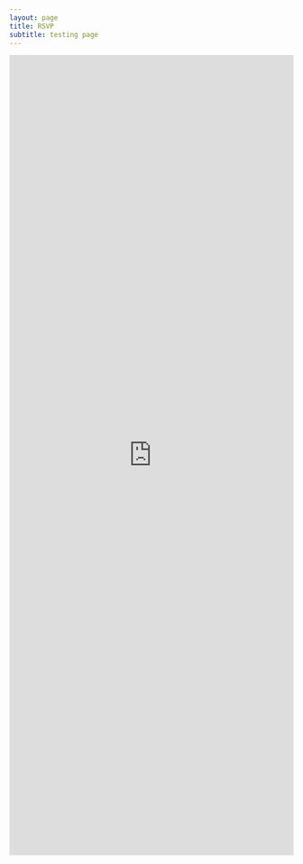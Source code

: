 ```yaml
---
layout: page
title: RSVP
subtitle: testing page
---
```


<p style="text-align: center;"><iframe src="https://docs.google.com/forms/d/e/1FAIpQLSeWJhpu4CWXHY2_Ygvzl4oKXW_tNIKzn8iJLAueigwejPAd0Q/viewform?embedded=true&hl=en" width="100%" height="1418" frameborder="0" marginheight="0" marginwidth="0">Loading…</iframe></p>
